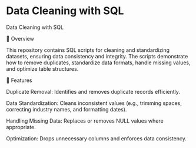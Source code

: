 # Data Cleaning with SQL

Data Cleaning with SQL

📌 Overview

This repository contains SQL scripts for cleaning and standardizing datasets, ensuring data consistency and integrity. The scripts demonstrate how to remove duplicates, standardize data formats, handle missing values, and optimize table structures.

🚀 Features

Duplicate Removal: Identifies and removes duplicate records efficiently.

Data Standardization: Cleans inconsistent values (e.g., trimming spaces, correcting industry names, and formatting dates).

Handling Missing Data: Replaces or removes NULL values where appropriate.

Optimization: Drops unnecessary columns and enforces data consistency.
